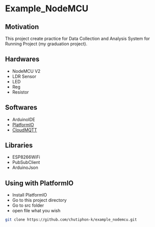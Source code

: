 # Example_NodeMCU

## Motivation
This project create practice for Data Collection and Analysis System for Running Project (my graduation project).

## Hardwares
- NodeMCU V2
- LDR Sensor
- LED
- Reg
- Resistor

## Softwares
- ArduinoIDE
- [PlatformIO](http://platformio.org)
- [CloudMQTT](https://www.cloudmqtt.com)

## Libraries
- ESP8266WiFi
- PubSubClient
- ArduinoJson

## Using with PlatformIO
- Install PlatformIO
- Go to this project directory
- Go to src folder
- open file what you wish

```bash
git clone https://github.com/chutiphon-k/example_nodemcu.git
```
